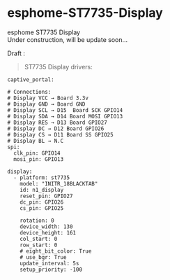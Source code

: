 # esphome-ST7735-Display
esphome ST7735 Display  
Under construction, will be update soon...  

Draft :

> ST7735 Display drivers:   
```
captive_portal:

# Connections:
# Display VCC → Board 3.3v
# Display GND → Board GND
# Display SCL → D15  Board SCK GPIO14
# Display SDA → D14 Board MOSI GPIO13
# Display RES → D13 Board GPIO27
# Display DC → D12 Board GPIO26
# Display CS → D11 Board SS GPIO25
# Display BL → N.C
spi:
  clk_pin: GPIO14
  mosi_pin: GPIO13

display:
  - platform: st7735
    model: "INITR_18BLACKTAB"
    id: n1_display
    reset_pin: GPIO27
    dc_pin: GPIO26
    cs_pin: GPIO25

    rotation: 0
    device_width: 130
    device_height: 161
    col_start: 0
    row_start: 0
    # eight_bit_color: True
    # use_bgr: True
    update_interval: 5s
    setup_priority: -100

```
